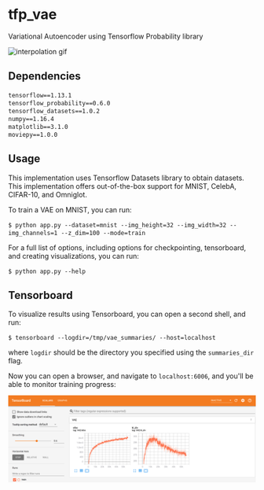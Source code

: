 # tfp_vae
Variational Autoencoder using Tensorflow Probability library

![interpolation gif](assets/afb79a4e-2d54-439e-bde0-74e1ebeb6efe.gif)


## Dependencies
```
tensorflow==1.13.1
tensorflow_probability==0.6.0
tensorflow_datasets==1.0.2
numpy==1.16.4
matplotlib==3.1.0
moviepy==1.0.0
```

## Usage
This implementation uses Tensorflow Datasets library to obtain datasets.  
This implementation offers out-of-the-box support for MNIST, CelebA, CIFAR-10, and Omniglot. 

To train a VAE on MNIST, you can run:

    $ python app.py --dataset=mnist --img_height=32 --img_width=32 --img_channels=1 --z_dim=100 --mode=train

For a full list of options, including options for checkpointing, tensorboard, and creating visualizations,
you can run:

    $ python app.py --help


## Tensorboard
To visualize results using Tensorboard, you can open a second shell, and run:

    $ tensorboard --logdir=/tmp/vae_summaries/ --host=localhost

where `logdir` should be the directory you specified using the `summaries_dir` flag. 

Now you can open a browser, and navigate to `localhost:6006`, and you'll be able to monitor training progress:

![tensorboard](assets/tensorboard.png)